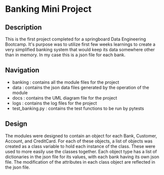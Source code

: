 # Banking Mini Project

## Description
This is the first project completed for a springboard Data Engineering Bootcamp. It's purpose was to utilize first few weeks learnings to create a very simplified banking system that would keep its data somewhere other than in memory. In my case this is a json file for each bank.

## Navigation

 - banking : contains all the module files for the project
 - data : contains the json data files generated by the operation of the module
 - docs : contains the UML diagram file for the project
 - logs : contains the log files for the project
 - test_banking.py : contains the test functions to be run by pytests

## Design

The modules were designed to contain an object for each Bank, Customer, Account, and CreditCard. For each of these objects, a list of objects was created as a class variable to hold each instance of the class. These were used to more easily use the classes together. Each object type has a list of dictionaries in the json file for its values, with each bank having its own json file. The modification of the attributes in each class object are reflected in the json file.
